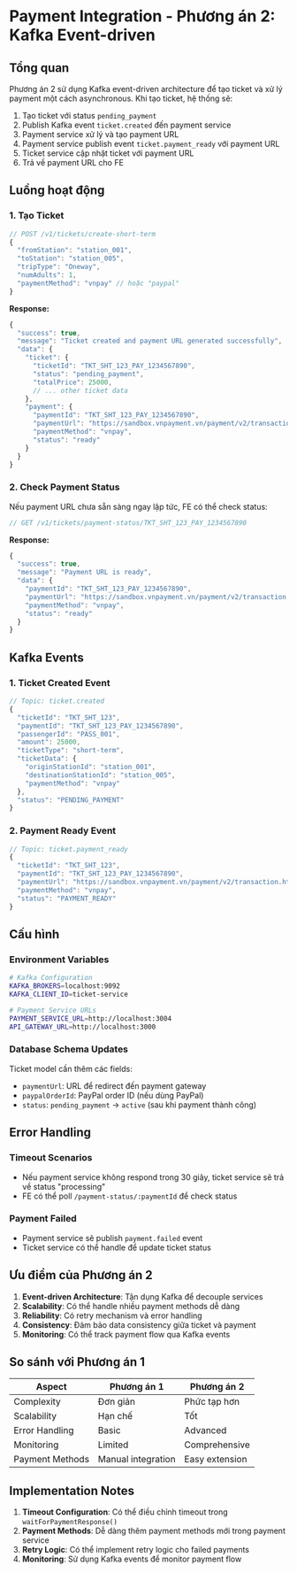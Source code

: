 # Payment Integration - Phương án 2: Kafka Event-driven

## Tổng quan

Phương án 2 sử dụng Kafka event-driven architecture để tạo ticket và xử lý payment một cách asynchronous. Khi tạo ticket, hệ thống sẽ:

1. Tạo ticket với status `pending_payment`
2. Publish Kafka event `ticket.created` đến payment service
3. Payment service xử lý và tạo payment URL
4. Payment service publish event `ticket.payment_ready` với payment URL
5. Ticket service cập nhật ticket với payment URL
6. Trả về payment URL cho FE

## Luồng hoạt động

### 1. Tạo Ticket

```javascript
// POST /v1/tickets/create-short-term
{
  "fromStation": "station_001",
  "toStation": "station_005", 
  "tripType": "Oneway",
  "numAdults": 1,
  "paymentMethod": "vnpay" // hoặc "paypal"
}
```

**Response:**
```javascript
{
  "success": true,
  "message": "Ticket created and payment URL generated successfully",
  "data": {
    "ticket": {
      "ticketId": "TKT_SHT_123_PAY_1234567890",
      "status": "pending_payment",
      "totalPrice": 25000,
      // ... other ticket data
    },
    "payment": {
      "paymentId": "TKT_SHT_123_PAY_1234567890",
      "paymentUrl": "https://sandbox.vnpayment.vn/payment/v2/transaction.html?vnp_Amount=2500000&vnp_Command=pay&vnp_CreateDate=20231201120000&vnp_CurrCode=VND&vnp_IpAddr=127.0.0.1&vnp_Locale=vn&vnp_OrderInfo=Metro%20ticket%20short-term%20-%20TKT_SHT_123&vnp_OrderType=other&vnp_ReturnUrl=http%3A%2F%2Flocalhost%3A3000%2Fv1%2Fpayment%2Fvnpay%2Freturn&vnp_TmnCode=TMNO&vnp_TxnRef=TKT_SHT_123_PAY_1234567890&vnp_Version=2.1.0&vnp_SecureHash=abc123",
      "paymentMethod": "vnpay",
      "status": "ready"
    }
  }
}
```

### 2. Check Payment Status

Nếu payment URL chưa sẵn sàng ngay lập tức, FE có thể check status:

```javascript
// GET /v1/tickets/payment-status/TKT_SHT_123_PAY_1234567890
```

**Response:**
```javascript
{
  "success": true,
  "message": "Payment URL is ready",
  "data": {
    "paymentId": "TKT_SHT_123_PAY_1234567890",
    "paymentUrl": "https://sandbox.vnpayment.vn/payment/v2/transaction.html?...",
    "paymentMethod": "vnpay",
    "status": "ready"
  }
}
```

## Kafka Events

### 1. Ticket Created Event
```javascript
// Topic: ticket.created
{
  "ticketId": "TKT_SHT_123",
  "paymentId": "TKT_SHT_123_PAY_1234567890",
  "passengerId": "PASS_001",
  "amount": 25000,
  "ticketType": "short-term",
  "ticketData": {
    "originStationId": "station_001",
    "destinationStationId": "station_005",
    "paymentMethod": "vnpay"
  },
  "status": "PENDING_PAYMENT"
}
```

### 2. Payment Ready Event
```javascript
// Topic: ticket.payment_ready
{
  "ticketId": "TKT_SHT_123",
  "paymentId": "TKT_SHT_123_PAY_1234567890",
  "paymentUrl": "https://sandbox.vnpayment.vn/payment/v2/transaction.html?...",
  "paymentMethod": "vnpay",
  "status": "PAYMENT_READY"
}
```

## Cấu hình

### Environment Variables

```bash
# Kafka Configuration
KAFKA_BROKERS=localhost:9092
KAFKA_CLIENT_ID=ticket-service

# Payment Service URLs
PAYMENT_SERVICE_URL=http://localhost:3004
API_GATEWAY_URL=http://localhost:3000
```

### Database Schema Updates

Ticket model cần thêm các fields:
- `paymentUrl`: URL để redirect đến payment gateway
- `paypalOrderId`: PayPal order ID (nếu dùng PayPal)
- `status`: `pending_payment` → `active` (sau khi payment thành công)

## Error Handling

### Timeout Scenarios
- Nếu payment service không respond trong 30 giây, ticket service sẽ trả về status "processing"
- FE có thể poll `/payment-status/:paymentId` để check status

### Payment Failed
- Payment service sẽ publish `payment.failed` event
- Ticket service có thể handle để update ticket status

## Ưu điểm của Phương án 2

1. **Event-driven Architecture**: Tận dụng Kafka để decouple services
2. **Scalability**: Có thể handle nhiều payment methods dễ dàng
3. **Reliability**: Có retry mechanism và error handling
4. **Consistency**: Đảm bảo data consistency giữa ticket và payment
5. **Monitoring**: Có thể track payment flow qua Kafka events

## So sánh với Phương án 1

| Aspect | Phương án 1 | Phương án 2 |
|--------|-------------|-------------|
| Complexity | Đơn giản | Phức tạp hơn |
| Scalability | Hạn chế | Tốt |
| Error Handling | Basic | Advanced |
| Monitoring | Limited | Comprehensive |
| Payment Methods | Manual integration | Easy extension |

## Implementation Notes

1. **Timeout Configuration**: Có thể điều chỉnh timeout trong `waitForPaymentResponse()`
2. **Payment Methods**: Dễ dàng thêm payment methods mới trong payment service
3. **Retry Logic**: Có thể implement retry logic cho failed payments
4. **Monitoring**: Sử dụng Kafka events để monitor payment flow 